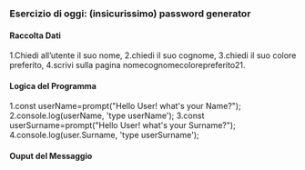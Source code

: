 ### Esercizio di oggi: (insicurissimo) password generator
#### Raccolta Dati
1.Chiedi all’utente il suo nome,
2.chiedi il suo cognome,
3.chiedi il suo colore preferito,
4.scrivi sulla pagina nomecognomecolorepreferito21.

#### Logica del Programma
1.const userName=prompt("Hello User! what's your Name?");
2.console.log(userName, 'type userName');
3.const userSurname=prompt("Hello User! what's your Surname?");
4.console.log(user.Surname, 'type userSurname');

#### Ouput del Messaggio


